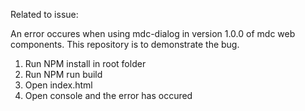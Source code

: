 Related to issue:

An error occures when using mdc-dialog in version 1.0.0 of mdc web components.
This repository is to demonstrate the bug.

1. Run NPM install in root folder
2. Run NPM run build
3. Open index.html
4. Open console and the error has occured
